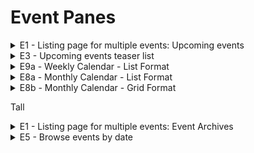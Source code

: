 # Event Panes


<details>
  <summary>E1 - Listing page for multiple events: Upcoming events</summary>
  
![E1 - Listing page for multiple events: Upcoming events](../.gitbook/assets/image%20%289%29.png)
</details>

<details>
  <summary>E3 - Upcoming events teaser list</summary>
  
![E3 - Upcoming events teaser list](../.gitbook/assets/image%20%284%29.png)
</details>

<details>
  <summary>E9a - Weekly Calendar - List Format</summary>
  
![E9a - Weekly Calendar - List Format](../.gitbook/assets/image.png)
</details>

<details>
  <summary>E8a - Monthly Calendar - List Format</summary>
  
![E8a - Monthly Calendar - List Format](../.gitbook/assets/image%20%2812%29.png)
</details>

<details>
  <summary>E8b - Monthly Calendar - Grid Format</summary>
  
![E8b - Monthly Calendar - Grid Format](../.gitbook/assets/image%20%282%29.png)
</details>

<p>Tall</p>

<details>
  <summary>E1 - Listing page for multiple events: Event Archives</summary>
  
![E1 - Listing page for multiple events: Event Archives](../.gitbook/assets/image%20%2810%29.png)
</details>

<details>
  <summary>E5 - Browse events by date</summary>
  
![E5 - Browse events by date](../.gitbook/assets/image%20%287%29.png)
</details>
